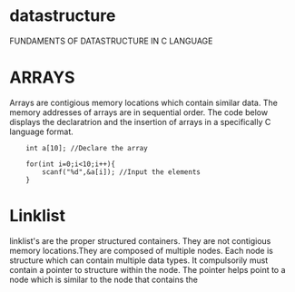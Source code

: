 # datastructure
FUNDAMENTS OF DATASTRUCTURE IN C LANGUAGE


 # ARRAYS

Arrays are contigious memory locations which contain similar data. The memory addresses of arrays are in sequential order.
The code below displays the declaratrion and the insertion of arrays in a specifically C language format.
```
	int a[10]; //Declare the array
	
	for(int i=0;i<10;i++){
		scanf("%d",&a[i]); //Input the elements
	} 
```
# Linklist

linklist's are the proper structured containers. They are not contigious memory locations.They are composed of multiple nodes. Each node is structure which can contain multiple data types. It compulsorily must contain a pointer to structure within the node. The pointer helps point to a node which is similar to the node that contains the 
